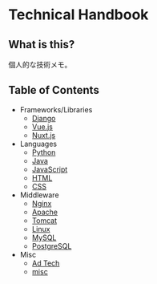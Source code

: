 # Technical Handbook

## What is this?
個人的な技術メモ。

## Table of Contents
- Frameworks/Libraries
  - [Django](documents/django.md)
  - [Vue.js](documents/vue.md)
  - [Nuxt.js](documents/nuxtjs.md)
- Languages
  - [Python](documents/python.md)
  - [Java](documents/java.md)
  - [JavaScript](documents/js.md)
  - [HTML](documents/html.md)
  - [CSS](documents/css.md)
- Middleware
  - [Nginx](documents/nginx.md)
  - [Apache](documents/apache.md)
  - [Tomcat](documents/tomcat.md)
  - [Linux](documents/linux.md)
  - [MySQL](documents/mysql.md)
  - [PostgreSQL](documents/psql.md)
- Misc
  - [Ad Tech](documents/adtech.md)
  - [misc](documents/misc.md)
